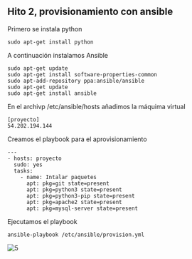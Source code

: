## Hito 2, provisionamiento con ansible

Primero se instala python
```
sudo apt-get install python
```
A continuación instalamos Ansible
```
sudo apt-get update
sudo apt-get install software-properties-common
sudo apt-add-repository ppa:ansible/ansible
sudo apt-get update
sudo apt-get install ansible
```
En el archivp /etc/ansible/hosts añadimos la máquima virtual
```
[proyecto]
54.202.194.144
```
Creamos el playbook para el aprovisionamiento
```
---
- hosts: proyecto
  sudo: yes
  tasks:
    - name: Intalar paquetes
      apt: pkg=git state=present
      apt: pkg=python3 state=present
      apt: pkg=python3-pip state=present
      apt: pkg=apache2 state=present
      apt: pkg=mysql-server state=present
```
Ejecutamos el playbook
```
ansible-playbook /etc/ansible/provision.yml
```
![5](https://user-images.githubusercontent.com/10090976/32722227-7fb82afa-c869-11e7-96e4-10838726998d.jpeg)
